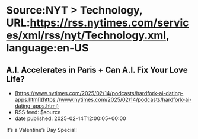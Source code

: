 # Source:NYT > Technology, URL:https://rss.nytimes.com/services/xml/rss/nyt/Technology.xml, language:en-US

## A.I. Accelerates in Paris + Can A.I. Fix Your Love Life?
 - [https://www.nytimes.com/2025/02/14/podcasts/hardfork-ai-dating-apps.html](https://www.nytimes.com/2025/02/14/podcasts/hardfork-ai-dating-apps.html)
 - RSS feed: $source
 - date published: 2025-02-14T12:00:05+00:00

It’s a Valentine’s Day Special!


